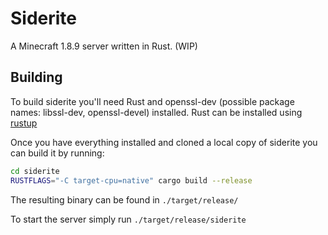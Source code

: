 # Siderite

A Minecraft 1.8.9 server written in Rust. (WIP)

## Building

To build siderite you'll need Rust and openssl-dev (possible package names: libssl-dev, openssl-devel) installed.
Rust can be installed using [rustup](https://rustup.rs/)

Once you have everything installed and cloned a local copy of siderite you can build it by running:
```sh
cd siderite
RUSTFLAGS="-C target-cpu=native" cargo build --release
```

The resulting binary can be found in `./target/release/`

To start the server simply run `./target/release/siderite`
